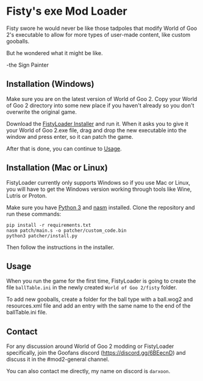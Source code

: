 # Fisty's exe Mod Loader

Fisty swore he would never be like those tadpoles that modify World of Goo 2's executable to allow for more types of user-made content, like custom gooballs.

But he wondered what it might be like.

-the Sign Painter

## Installation (Windows)

Make sure you are on the latest version of World of Goo 2. Copy your World of Goo 2 directory into some new place if you haven't already so you don't overwrite the original game.

Download the [FistyLoader Installer](https://github.com/Darxoon/FistyLoader/releases) and run it. When it asks you to give it your World of Goo 2.exe file, drag and drop the new executable into the window and press enter, so it can patch the game.

After that is done, you can continue to [Usage](#usage).

## Installation (Mac or Linux)

FistyLoader currently only supports Windows so if you use Mac or Linux, you will have to get the Windows version working through tools like Wine, Lutris or Proton.

Make sure you have [Python 3](https://www.python.org/) and [nasm](https://nasm.us/) installed. Clone the repository and run these commands:

    pip install -r requirements.txt
    nasm patch/main.s -o patcher/custom_code.bin
    python3 patcher/install.py

Then follow the instructions in the installer.

## Usage

When you run the game for the first time, FistyLoader is going to create the file `ballTable.ini` in the newly created `World of Goo 2/fisty` folder.

To add new gooballs, create a folder for the ball type with a ball.wog2 and resources.xml file and add an entry with the same name to the end of the ballTable.ini file.

## Contact

For any discussion around World of Goo 2 modding or FistyLoader specifically, join the Goofans discord (https://discord.gg/6BEecnD) and discuss it in the #mod2-general channel.

You can also contact me directly, my name on discord is `darxoon`.
